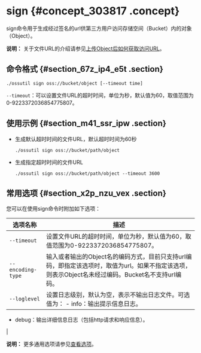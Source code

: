 # sign {#concept_303817 .concept}

sign命令用于生成经过签名的url供第三方用户访问存储空间（Bucket）内的对象（Object）。

**说明：** 关于文件URL的介绍请参见[上传Object后如何获取访问URL](https://help.aliyun.com/knowledge_detail/39607.html)。

## 命令格式 {#section_67z_ip4_e5t .section}

``` {#codeblock_a7g_7j1_yc1}
./ossutil sign oss://bucket/object [--timeout time]
```

 `--timeout`：可以设置文件URL的超时时间，单位为秒，默认值为60，取值范围为0-9223372036854775807。

## 使用示例 {#section_m41_ssr_ipw .section}

-   生成默认超时时间的文件URL，默认超时时间为60秒

    ``` {#codeblock_m0c_vjl_ef3}
    ./ossutil sign oss://bucket/path/object                       
    ```

-   生成指定超时时间的文件URL

    ``` {#codeblock_itd_hmn_x76}
    ./ossutil sign oss://bucket/path/object --timeout 3600
    ```


## 常用选项 {#section_x2p_nzu_vex .section}

您可以在使用sign命令时附加如下选项：

|选项名称|描述|
|----|--|
|`--timeout`|设置文件URL的超时时间，单位为秒，默认值为60，取值范围为0-9223372036854775807。|
|`--encoding-type`|输入或者输出的Object名的编码方式，目前只支持url编码，即指定该选项时，取值为url。如果不指定该选项，则表示Object名未经过编码。Bucket名不支持url编码。|
|`--loglevel`|设置日志级别，默认为空，表示不输出日志文件。可选值为： -   info：输出提示信息日志。
-   debug：输出详细信息日志（包括http请求和响应信息）。

 |

**说明：** 更多通用选项请参见[查看选项](cn.zh-CN/常用工具/命令行工具ossutil/查看选项.md#)。

